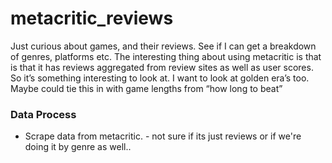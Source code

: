 # metacritic_reviews

Just curious about games, and their reviews. See if I can get a breakdown of genres, platforms etc. The interesting thing about using metacritic is that is that it has reviews aggregated from review sites as well as user scores. So it’s something interesting to look at. I want to look at golden era’s too. Maybe could tie this in with game lengths from “how long to beat”

### Data Process
- Scrape data from metacritic. - not sure if its just reviews or if we're doing it by genre as well..
